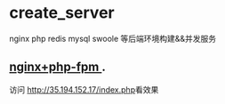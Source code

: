 # create_server
nginx php redis mysql  swoole 等后端环境构建&amp;&amp;并发服务

## [nginx+php-fpm ](https://github.com/xianqiangzhao/create_server/blob/master/%E6%90%AD%E5%BB%BAnginx%20php%E7%8E%AF%E5%A2%83%E7%AC%AC%E4%B8%80%E7%89%88.md/ "").
 

访问 <http://35.194.152.17/index.php>看效果
